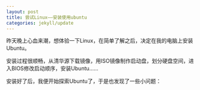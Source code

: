 ```yaml
---
layout: post
title: 尝试Linux——安装使用ubuntu
categories: jekyll/update
---
```

昨天晚上心血来潮，想体验一下Linux，在简单了解之后，决定在我的电脑上安装Ubuntu。

安装过程很顺畅，从清华源下载镜像，用ISO镜像制作启动盘，划分硬盘空间，进入BIOS修改启动顺序，安装Ubuntu……

安装好了后，我便开始探索Ubuntu了，于是也发现了一些小问题：